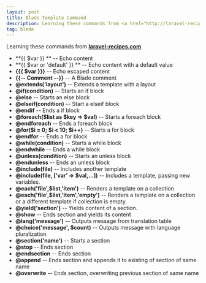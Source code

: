 ```yaml
---
layout: post
title: Blade Template Command
description: Learning these commands from <a href="http://laravel-recipes.com/recipes/248/knowing-all-the-blade-template-commands" target="_blank">laravel-recipes.com</a>
tag: blade
---
```


Learning these commands from [**laravel-recipes.com**](http://laravel-recipes.com/recipes/248/knowing-all-the-blade-template-commands)

* **\{\{ $var \}\} ** -- Echo content
* **\{\{ $var or 'default' \}\} ** -- Echo content with a default value
* **\{\{\{ $var \}\}\}** -- Echo escaped content
* **\{\{-- Comment --\}\}** -- A Blade comment
* **@extends\('layout'\)** -- Extends a template with a layout
* **@if\(condition\)** -- Starts an if block
* **@else** -- Starts an else block
* **@elseif\(condition\)** -- Start a elseif block
* **@endif** -- Ends a if block
* **@foreach\($list as $key => $val\)** -- Starts a foreach block
* **@endforeach** -- Ends a foreach block
* **@for\($i = 0; $i < 10; $i++\)** -- Starts a for block
* **@endfor** -- Ends a for block
* **@while\(condition\)** -- Starts a while block
* **@endwhile** -- Ends a while block
* **@unless\(condition\)** -- Starts an unless block
* **@endunless** -- Ends an unless block
* **@include\(file\)** -- Includes another template
* **@include\(file, ['var' => $val,...]\)** -- Includes a template, passing new variables.
* **@each\('file',$list,'item'\)** -- Renders a template on a collection
* **@each\('file',$list,'item','empty'\)** -- Renders a template on a collection or a different template if collection is empty.
* **@yield\('section'\)** -- Yields content of a section.
* **@show** -- Ends section and yields its content
* **@lang\('message'\)** -- Outputs message from translation table
* **@choice\('message', $count\)** -- Outputs message with language pluralization
* **@section\('name'\)** -- Starts a section
* **@stop** -- Ends section
* **@endsection** -- Ends section
* **@append** -- Ends section and appends it to existing of section of same name
* **@overwrite** -- Ends section, overwriting previous section of same name